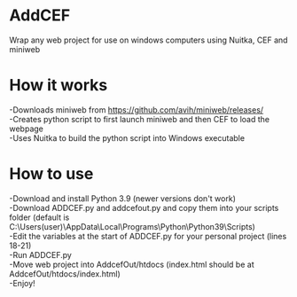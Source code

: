 # AddCEF
Wrap any web project for use on windows computers using Nuitka, CEF and miniweb

# How it works
-Downloads miniweb from https://github.com/avih/miniweb/releases/  
-Creates python script to first launch miniweb and then CEF to load the webpage  
-Uses Nuitka to build the python script into Windows executable  

# How to use
-Download and install Python 3.9 (newer versions don't work)  
-Download ADDCEF.py and addcefout.py and copy them into your scripts folder (default is C:\Users\(user)\AppData\Local\Programs\Python\Python39\Scripts)  
-Edit the variables at the start of ADDCEF.py for your personal project (lines 18-21)  
-Run ADDCEF.py  
-Move web project into AddcefOut/htdocs (index.html should be at AddcefOut/htdocs/index.html)  
-Enjoy!
